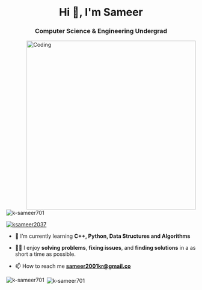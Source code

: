<h1 align="center">Hi 👋, I'm Sameer </h1>
<h3 align="center">Computer Science & Engineering Undergrad</h3>
<img align="right" alt="Coding" width="450"  src="https://media.giphy.com/media/f3iwJFOVOwuy7K6FFw/giphy.gif">
<p align="left"> <img src="https://komarev.com/ghpvc/?username=k-sameer701&label=Profile%20views&color=0e75b6&style=flat" alt="k-sameer701" /> </p>

<p align="left"> <a href="https://twitter.com/ksameer2037" target="blank"><img src="https://img.shields.io/twitter/follow/ksameer2037?logo=twitter&style=for-the-badge" alt="ksameer2037" /></a> </p>

- 🌱 I’m currently learning **C++, Python, Data Structures and Algorithms**
- 👨‍💻 I enjoy **solving problems**, **fixing issues**, and **finding solutions** in a as short a time as possible.

- 📫 How to reach me **sameer2001kr@gmail.co**

<p><img align="left" src="https://github-readme-stats.vercel.app/api/top-langs?username=k-sameer701&show_icons=true&locale=en&layout=compact" alt="k-sameer701" /></p>

<p>&nbsp;<img align="center" src="https://github-readme-stats.vercel.app/api?username=k-sameer701&show_icons=true&locale=en" alt="k-sameer701" /></p>
